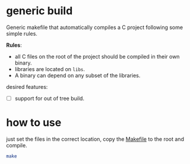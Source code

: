 # generic build
Generic makefile that automatically compiles a C project following some simple rules.

__Rules__:
- all C files on the root of the project should be compiled in their own binary.
- libraries are located on `libs`.
- A binary can depend on any subset of the libraries.

desired features:
- [ ] support for out of tree build.

# how to use
just set the files in the correct location, copy the [Makefile](Makefile) to the root and compile.

``` bash
make
```
